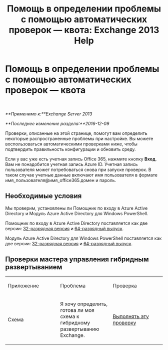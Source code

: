﻿---
title: 'Помощь в определении проблемы с помощью автоматических проверок — квота: Exchange 2013 Help'
TOCTitle: Помощь в определении проблемы с помощью автоматических проверок — квота
ms:assetid: ddb93b30-d25c-463e-9814-0c56601ae734
ms:mtpsurl: https://technet.microsoft.com/ru-ru/library/Dn793976(v=EXCHG.150)
ms:contentKeyID: 62633053
ms.date: 05/22/2018
mtps_version: v=EXCHG.150
ms.translationtype: MT
---

# Помощь в определении проблемы с помощью автоматических проверок — квота

 

_**Применимо к:**Exchange Server 2013_

_**Последнее изменение раздела:**2016-12-09_

Проверки, описанные на этой странице, помогут вам определить некоторые распространенные проблемы при настройке. Вы можете воспользоваться автоматическими проверками ниже, чтобы подтвердить правильность конфигурации и обновить среду.

Если у вас уже есть учетная запись Office 365, нажмите кнопку **Вход**. Вам не понадобится учетная запись Azure ID. Учетная запись пользователя может потребоваться снова при запуске проверок. В таком случае учетные данные включают имя пользователя в формате имя\_пользователя@имя\_office365.домен и пароль.

## Необходимые условия

Мы проверим, установлены ли Помощник по входу в Azure Active Directory и Модуль Azure Active Directory для Windows PowerShell.

Помощник по входу в Azure Active Directory поставляется как две версии: [32-разрядная версия](https://go.microsoft.com/fwlink/?linkid=286261) и [64-разрядный выпуск](https://go.microsoft.com/fwlink/?linkid=286262).

Модуль Azure Active Directory для Windows PowerShell поставляется как две версии: [32-разрядная версия](https://go.microsoft.com/fwlink/?linkid=286258) и [64-разрядный выпуск](https://go.microsoft.com/fwlink/?linkid=286259).

## Проверки мастера управления гибридным развертыванием


<table>
<colgroup>
<col style="width: 33%" />
<col style="width: 33%" />
<col style="width: 33%" />
</colgroup>
<tbody>
<tr class="odd">
<td><p>Приложение</p></td>
<td><p>Проблема</p></td>
<td><p>Проверка</p></td>
</tr>
<tr class="even">
<td><p>Схема</p></td>
<td><p>Я хочу определить, готова ли моя схема к гибридному развертыванию Exchange.</p></td>
<td><p><a href="https://go.microsoft.com/?linkid=9834919">Выполнять эту проверку</a></p></td>
</tr>
</tbody>
</table>

